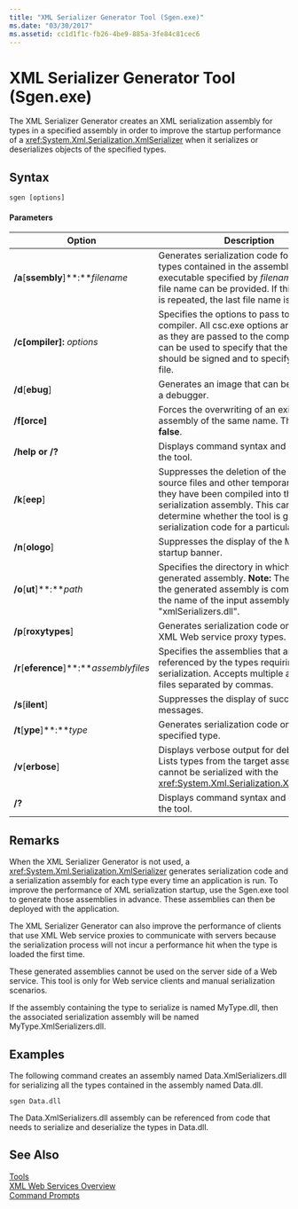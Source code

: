 ```yaml
---
title: "XML Serializer Generator Tool (Sgen.exe)"
ms.date: "03/30/2017"
ms.assetid: cc1d1f1c-fb26-4be9-885a-3fe84c81cec6
---
```

# XML Serializer Generator Tool (Sgen.exe)
The XML Serializer Generator creates an XML serialization assembly for types in a specified assembly in order to improve the startup performance of a <xref:System.Xml.Serialization.XmlSerializer> when it serializes or deserializes objects of the specified types.  
  
## Syntax  
  
```  
sgen [options]  
```  
  
#### Parameters  
  
|Option|Description|  
|------------|-----------------|  
|**/a**[**ssembly**]**:***filename*|Generates serialization code for all the types contained in the assembly or executable specified by *filename*. Only one file name can be provided. If this argument is repeated, the last file name is used.|  
|**/c[ompiler]:** *options*|Specifies the options to pass to the C# compiler. All csc.exe options are supported as they are passed to the compiler. This can be used to specify that the assembly should be signed and to specify the key file.|  
|**/d**[**ebug**]|Generates an image that can be used with a debugger.|  
|**/f[orce]**|Forces the overwriting of an existing assembly of the same name. The default is **false**.|  
|**/help or /?**|Displays command syntax and options for the tool.|  
|**/k**[**eep**]|Suppresses the deletion of the generated source files and other temporary files after they have been compiled into the serialization assembly. This can be used to determine whether the tool is generating serialization code for a particular type.|  
|**/n**[**ologo**]|Suppresses the display of the Microsoft startup banner.|  
|**/o**[**ut**]**:***path*|Specifies the directory in which to save the generated assembly. **Note:**  The name of the generated assembly is composed of the name of the input assembly plus "xmlSerializers.dll".|  
|**/p**[**roxytypes**]|Generates serialization code only for the XML Web service proxy types.|  
|**/r**[**eference**]**:***assemblyfiles*|Specifies the assemblies that are referenced by the types requiring XML serialization. Accepts multiple assembly files separated by commas.|  
|**/s**[**ilent**]|Suppresses the display of success messages.|  
|**/t**[**ype**]**:***type*|Generates serialization code only for the specified type.|  
|**/v**[**erbose**]|Displays verbose output for debugging. Lists types from the target assembly that cannot be serialized with the <xref:System.Xml.Serialization.XmlSerializer>.|  
|**/?**|Displays command syntax and options for the tool.|  
  
## Remarks  
 When the XML Serializer Generator is not used, a <xref:System.Xml.Serialization.XmlSerializer> generates serialization code and a serialization assembly for each type every time an application is run. To improve the performance of XML serialization startup, use the Sgen.exe tool to generate those assemblies in advance. These assemblies can then be deployed with the application.  
  
 The XML Serializer Generator can also improve the performance of clients that use XML Web service proxies to communicate with servers because the serialization process will not incur a performance hit when the type is loaded the first time.  
  
 These generated assemblies cannot be used on the server side of a Web service. This tool is only for Web service clients and manual serialization scenarios.  
  
 If the assembly containing the type to serialize is named MyType.dll, then the associated serialization assembly will be named MyType.XmlSerializers.dll.  
  
## Examples  
 The following command creates an assembly named Data.XmlSerializers.dll for serializing all the types contained in the assembly named Data.dll.  
  
```  
sgen Data.dll   
```  
  
 The Data.XmlSerializers.dll assembly can be referenced from code that needs to serialize and deserialize the types in Data.dll.  
  
## See Also  
 [Tools](../../../docs/framework/tools/index.md)  
 [XML Web Services Overview](https://msdn.microsoft.com/library/9db0c7b8-bca6-462b-9be5-f5f9a7f05a4d)  
 [Command Prompts](../../../docs/framework/tools/developer-command-prompt-for-vs.md)
